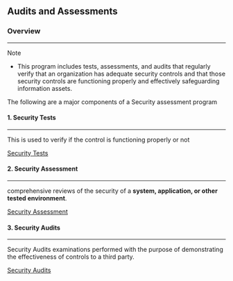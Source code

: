 ## Audits and Assessments 

### Overview 
---
>[!note]
>- This program includes tests, assessments, and audits that regularly verify that an organization has adequate security controls and that those security controls are functioning properly and effectively safeguarding information assets.

The following are a major components of a Security assessment program 


#### 1. Security Tests 
---
This is used to verify if the control is functioning properly or not 

[Security Tests](../concepts/Security%20Tests.md)

#### 2. Security Assessment 
---
comprehensive reviews of the security of a **system, application, or other tested environment**.  

[Security Assessment](../concepts/Security%20Assessment.md)

#### 3. Security Audits 
---
Security Audits examinations performed with the purpose of demonstrating the effectiveness of controls to a third party.

[Security Audits](../concepts/Security%20Audits.md)
